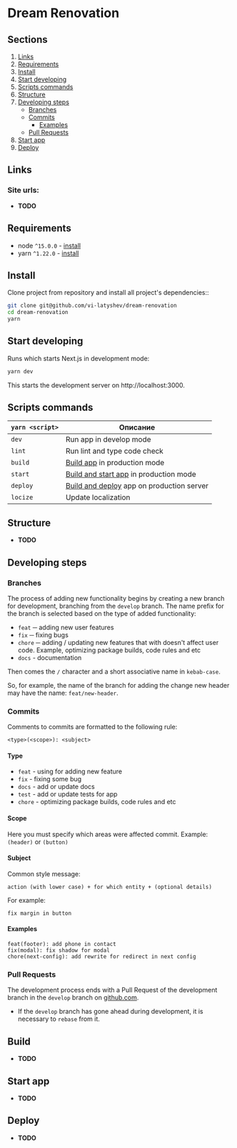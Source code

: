 # Dream Renovation

## Sections
1. [Links](#links)
1. [Requirements](#requirements)
1. [Install](#install)
1. [Start developing](#start-developing)
1. [Scripts commands](#scripts-commands)
1. [Structure](#structure)
1. [Developing steps](#developing-steps)
    * [Branches](#branches)
    * [Commits](#commits)
        * [Examples](#examples)
    * [Pull Requests](#pull-requests)
1. [Start app](#start-app)
1. [Deploy](#deploy)

## Links

### Site urls:

* **TODO**

## Requirements

* node `^15.0.0` - [install](https://nodejs.org/en/download/)
* yarn `^1.22.0` - [install](https://yarnpkg.com/en/docs/install/)

## Install

Clone project from repository and install all project's dependencies::

```bash
git clone git@github.com/vi-latyshev/dream-renovation
cd dream-renovation
yarn
```

## Start developing

Runs which starts Next.js in development mode:
```bash
yarn dev
```
This starts the development server on http://localhost:3000.

## Scripts commands

|`yarn <script>`    |Описание|
|-------------------|--------|
|`dev`              |Run app in develop mode|
|`lint`             |Run lint and type code check|
|`build`            |[Build app](#build) in production mode|
|`start`            |[Build and start app](#start-app) in production mode|
|`deploy`           |[Build and deploy](#deploy) app on production server|
|`locize`           |Update localization|

## Structure

* **TODO**

## Developing steps

### Branches

The process of adding new functionality begins by creating a new branch for development, branching from the `develop` branch. The name prefix for the branch is selected based on the type of added functionality:

* `feat` ─ adding new user features
* `fix` ─ fixing bugs
* `chore` ─ adding / updating new features that with doesn't affect user code. Example, optimizing package builds, code rules and etc
* `docs` - documentation

Then comes the `/` character and a short associative name in `kebab-case`.

So, for example, the name of the branch for adding the change new header may have the name: `feat/new-header`.

### Commits

Comments to commits are formatted to the following rule:

```
<type>(<scope>): <subject>
```

#### Type

* `feat` - using for adding new feature
* `fix` - fixing some bug
* `docs` - add or update docs
* `test` - add or update tests for app
* `chore` - optimizing package builds, code rules and etc

#### Scope

Here you must specify which areas were affected commit. Example: `(header)` or `(button)`

#### Subject

Common style message:

```
action (with lower case) + for which entity + (optional details)
```

For example:
```
fix margin in button
```

#### Examples

```
feat(footer): add phone in contact
fix(modal): fix shadow for modal
chore(next-config): add rewrite for redirect in next config
```

### Pull Requests

The development process ends with a Pull Request of the development branch in the `develop` branch on [github.com](https://github.com/vi-latyshev/dream-renovation).
* If the `develop` branch has gone ahead during development, it is necessary to `rebase` from it.

## Build

* **TODO**

## Start app

* **TODO**

## Deploy

* **TODO**
